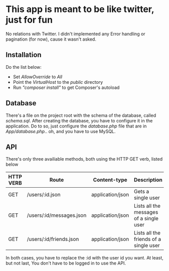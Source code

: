 # This app is meant to be like twitter, just for fun
No relations with Twitter. I didn't implemented any Error handling or pagination (for now), cause it wasn't asked.

## Installation
Do the list below:

* Set *AllowOverride* to *All*
* Point the *VirtualHost* to the *public* directory
* Run *"composer install"* to get Composer's autoload

## Database
There's a file on the project root with the schema of the database, called *schema.sql*. After creating the database, you have to configure it in the application. Do to so, just configure the *database.php* file that are in *App/database.php*.. oh, and you have to use MySQL.

## API
There's only three availiable methods, both using the HTTP GET verb, listed below

HTTP VERB | Route | Content-type | Description
--- | --- | --- | ---
GET | /users/:id.json | application/json | Gets a single user
GET | /users/:id/messages.json | application/json | Lists all the messages of a single user
GET | /users/:id/friends.json | application/json | Lists all the friends of a single user

In both cases, you have to replace the :id with the user id you want. At least, but not last, You don't have to be logged in to use the API.